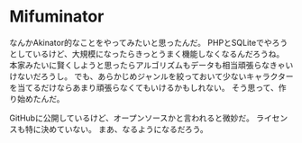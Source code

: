# Mifuminator
なんかAkinator的なことをやってみたいと思ったんだ。
PHPとSQLiteでやろうとしているけど、大規模になったらきっとうまく機能しなくなるんだろうね。
本家みたいに賢くしようと思ったらアルゴリズムもデータも相当頑張らなきゃいけないだろうし。
でも、あらかじめジャンルを絞っておいて少ないキャラクターを当てるだけならあまり頑張らなくてもいけるかもしれない。
そう思って、作り始めたんだ。

GitHubに公開しているけど、オープンソースかと言われると微妙だ。
ライセンスも特に決めていない。
まあ、なるようになるだろう。
